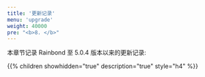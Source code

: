 ```yaml
---
title: '更新记录'
menu: 'upgrade'
weight: 40000
pre: "<b>8. </b>"
---
```


本章节记录 Rainbond 至 5.0.4 版本以来的更新记录:

{{% children showhidden="true" description="true" style="h4"  %}}
